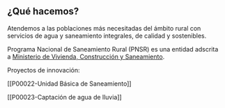 ## ¿Qué hacemos?

Atendemos a las poblaciones más necesitadas del ámbito rural con servicios de agua y saneamiento integrales, de calidad y sostenibles.

Programa Nacional de Saneamiento Rural (PNSR) es una entidad adscrita a [Ministerio de Vivienda, Construcción y Saneamiento](https://www.gob.pe/vivienda).

Proyectos de innovación:

[[P00022-Unidad Básica de Saneamiento]]

[[P00023-Captación de agua de lluvia]]
